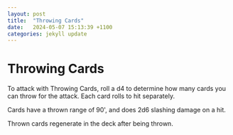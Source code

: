 ```yaml
---
layout: post
title:  "Throwing Cards"
date:   2024-05-07 15:13:39 +1100
categories: jekyll update
---
```

# Throwing Cards

To attack with Throwing Cards, roll a d4 to determine how many cards you can throw for the attack.  Each card rolls to hit separately.

Cards have a thrown range of 90', and does 2d6 slashing damage on a hit.

Thrown cards regenerate in the deck after being thrown.
